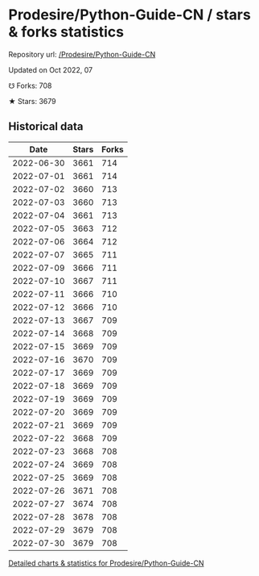 # Prodesire/Python-Guide-CN / stars & forks statistics

Repository url: [/Prodesire/Python-Guide-CN](https://github.com/Prodesire/Python-Guide-CN)

Updated on Oct 2022, 07

☋ Forks: 708

★ Stars: 3679

## Historical data
| Date | Stars | Forks |
|------|-------|-------|
| 2022-06-30 | 3661 | 714 | 
| 2022-07-01 | 3661 | 714 | 
| 2022-07-02 | 3660 | 713 | 
| 2022-07-03 | 3660 | 713 | 
| 2022-07-04 | 3661 | 713 | 
| 2022-07-05 | 3663 | 712 | 
| 2022-07-06 | 3664 | 712 | 
| 2022-07-07 | 3665 | 711 | 
| 2022-07-09 | 3666 | 711 | 
| 2022-07-10 | 3667 | 711 | 
| 2022-07-11 | 3666 | 710 | 
| 2022-07-12 | 3666 | 710 | 
| 2022-07-13 | 3667 | 709 | 
| 2022-07-14 | 3668 | 709 | 
| 2022-07-15 | 3669 | 709 | 
| 2022-07-16 | 3670 | 709 | 
| 2022-07-17 | 3669 | 709 | 
| 2022-07-18 | 3669 | 709 | 
| 2022-07-19 | 3669 | 709 | 
| 2022-07-20 | 3669 | 709 | 
| 2022-07-21 | 3669 | 709 | 
| 2022-07-22 | 3668 | 709 | 
| 2022-07-23 | 3668 | 708 | 
| 2022-07-24 | 3669 | 708 | 
| 2022-07-25 | 3669 | 708 | 
| 2022-07-26 | 3671 | 708 | 
| 2022-07-27 | 3674 | 708 | 
| 2022-07-28 | 3678 | 708 | 
| 2022-07-29 | 3679 | 708 | 
| 2022-07-30 | 3679 | 708 | 


[Detailed charts & statistics for Prodesire/Python-Guide-CN](https://reviewgithub.com/rep/Prodesire/Python-Guide-CN)
